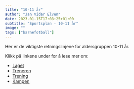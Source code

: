 ```yaml
---
title: "10-11 år"
author: "Jan Vidar Elven"
date: 2023-01-15T17:08:25+01:00
subtitle: "Sportsplan - 10-11 år"
image: ""
tags: ["barnefotball"]
---
```


Her er de viktigste retningslinjene for aldersgruppen 10-11 år.

Klikk på linkene under for å lese mer om:

- [Laget](/page/sportsplan/10-11/laget/)
- [Treneren](/page/sportsplan/10-11/treneren/)
- [Trening](/page/sportsplan/10-11/trening/)
- [Kampen](/page/sportsplan/10-11/kampen/)
